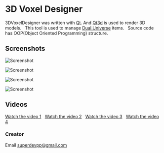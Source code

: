 # 3D Voxel Designer
3DVoxelDesigner was written with [Qt](https://www.qt.io/). And [Qt3d](https://doc.qt.io/qt-5/qt3d-index.html) is used to render 3D models.
&nbsp;
This tool is used to manage [Dual Universe](https://www.dualuniverse.game/) items.
&nbsp;
Source code has OOP(Object Oriented Programming) structure.

## Screenshots

![Screenshot](https://github.com/superdevpp/3DVoxelDesigner/blob/main/media/screenshot_1.png?raw=true)

![Screenshot](https://github.com/superdevpp/3DVoxelDesigner/blob/main/media/screenshot_2.png?raw=true)

![Screenshot](https://github.com/superdevpp/3DVoxelDesigner/blob/main/media/screenshot_3.png?raw=true)

![Screenshot](https://github.com/superdevpp/3DVoxelDesigner/blob/main/media/screenshot_4.png?raw=true)

## Videos
[Watch the video 1](https://www.youtube.com/watch?v=mMXEV2MjSnI)
&nbsp;
[Watch the video 2](https://www.youtube.com/watch?v=I_FC2c1aqwA)
&nbsp;
[Watch the video 3](https://www.youtube.com/watch?v=cKcPIHqVmZY)
&nbsp;
[Watch the video 4](https://www.youtube.com/watch?v=K68VLcDaszg)
&nbsp;


### Creator
Email [superdevpp@gmail.com](mailto:superdevpp@gmail.com)

